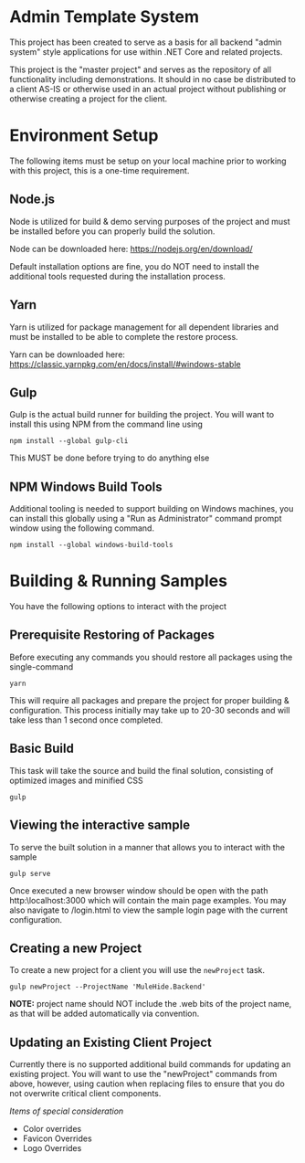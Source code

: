 # Admin Template System

This project has been created to serve as a basis for all backend "admin system" style applications for use within .NET Core and related projects. 

This project is the "master project" and serves as the repository of all functionality including demonstrations.  It should in no case be distributed to a client AS-IS or otherwise used in an actual project without publishing or otherwise creating a project for the client.  

# Environment Setup
The following items must be setup on your local machine prior to working with this project, this is a one-time requirement.

## Node.js
Node is utilized for build & demo serving purposes of the project and must be installed before you can properly build the solution.

Node can be downloaded here: https://nodejs.org/en/download/ 

Default installation options are fine, you do NOT need to install the additional tools requested during the installation process.

## Yarn
Yarn is utilized for package management for all dependent libraries and must be installed to be able to complete the restore process.

Yarn can be downloaded here: https://classic.yarnpkg.com/en/docs/install/#windows-stable

## Gulp
Gulp is the actual build runner for building the project.  You will want to install this using NPM from the command line using

`npm install --global gulp-cli`

This MUST be done before trying to do anything else

## NPM Windows Build Tools
Additional tooling is needed to support building on Windows machines, you can install this globally using a "Run as Administrator" command prompt window using the following command.

`npm install --global windows-build-tools`

# Building & Running Samples
You have the following options to interact with the project

## Prerequisite Restoring of Packages
Before executing any commands you should restore all packages using the single-command 

`yarn`

This will require all packages and prepare the project for proper building & configuration.  This process initially may take up to 20-30 seconds and will take less than 1 second once completed.

## Basic Build
This task will take the source and build the final solution, consisting of optimized images and minified CSS

`gulp`

## Viewing the interactive sample
To serve the built solution in a manner that allows you to interact with the sample 

`gulp serve`

Once executed a new browser window should be open with the path http:\\localhost:3000 which will contain the main page examples.  You may also navigate to /login.html to view the sample login page with the current configuration.

## Creating a new Project

To create a new project for a client you will use the `newProject` task.

`gulp newProject --ProjectName 'MuleHide.Backend'`

**NOTE:** project name should NOT include the .web bits of the project name, as that will be added automatically via convention.


## Updating an Existing Client Project
Currently there is no supported additional build commands for updating an existing project.  You will want to use the "newProject" commands from above, however, using caution when replacing files to ensure that you do not overwrite critical client components.  

*Items of special consideration*

* Color overrides
* Favicon Overrides
* Logo Overrides